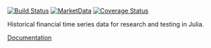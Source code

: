 [![Build Status](https://travis-ci.org/JuliaQuant/MarketData.jl.png)](https://travis-ci.org/JuliaQuant/MarketData.jl)
[![MarketData](http://pkg.julialang.org/badges/MarketData_0.4.svg)](http://pkg.julialang.org/?pkg=MarketData&ver=0.4)
[![Coverage Status](https://img.shields.io/coveralls/JuliaQuant/MarketData.jl.svg)](https://coveralls.io/r/JuliaQuant/MarketData.jl)

Historical financial time series data for research and testing in Julia.

[Documentation](http://marketdata.readthedocs.org/en/latest/)
